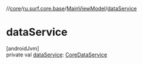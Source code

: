 //[core](../../../index.md)/[ru.surf.core.base](../index.md)/[MainViewModel](index.md)/[dataService](data-service.md)

# dataService

[androidJvm]\
private val [dataService](data-service.md): [CoreDataService](../../ru.surf.core.services.dataService/-core-data-service/index.md)
